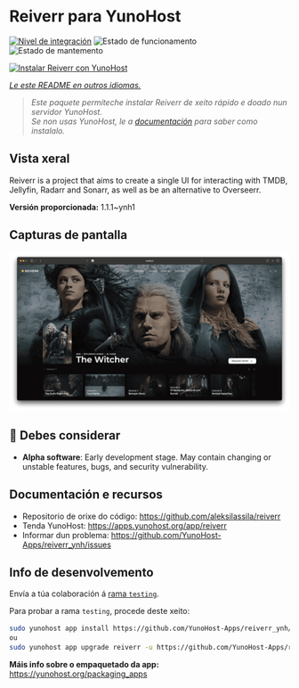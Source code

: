 <!--
NOTA: Este README foi creado automáticamente por <https://github.com/YunoHost/apps/tree/master/tools/readme_generator>
NON debe editarse manualmente.
-->

# Reiverr para YunoHost

[![Nivel de integración](https://dash.yunohost.org/integration/reiverr.svg)](https://dash.yunohost.org/appci/app/reiverr) ![Estado de funcionamento](https://ci-apps.yunohost.org/ci/badges/reiverr.status.svg) ![Estado de mantemento](https://ci-apps.yunohost.org/ci/badges/reiverr.maintain.svg)

[![Instalar Reiverr con YunoHost](https://install-app.yunohost.org/install-with-yunohost.svg)](https://install-app.yunohost.org/?app=reiverr)

*[Le este README en outros idiomas.](./ALL_README.md)*

> *Este paquete permíteche instalar Reiverr de xeito rápido e doado nun servidor YunoHost.*  
> *Se non usas YunoHost, le a [documentación](https://yunohost.org/install) para saber como instalalo.*

## Vista xeral

Reiverr is a project that aims to create a single UI for interacting with TMDB, Jellyfin, Radarr and Sonarr, as well as be an alternative to Overseerr.

**Versión proporcionada:** 1.1.1~ynh1

## Capturas de pantalla

![Captura de pantalla de Reiverr](./doc/screenshots/screenshot.png)

## :red_circle: Debes considerar

- **Alpha software**: Early development stage. May contain changing or unstable features, bugs, and security vulnerability.

## Documentación e recursos

- Repositorio de orixe do código: <https://github.com/aleksilassila/reiverr>
- Tenda YunoHost: <https://apps.yunohost.org/app/reiverr>
- Informar dun problema: <https://github.com/YunoHost-Apps/reiverr_ynh/issues>

## Info de desenvolvemento

Envía a túa colaboración á [rama `testing`](https://github.com/YunoHost-Apps/reiverr_ynh/tree/testing).

Para probar a rama `testing`, procede deste xeito:

```bash
sudo yunohost app install https://github.com/YunoHost-Apps/reiverr_ynh/tree/testing --debug
ou
sudo yunohost app upgrade reiverr -u https://github.com/YunoHost-Apps/reiverr_ynh/tree/testing --debug
```

**Máis info sobre o empaquetado da app:** <https://yunohost.org/packaging_apps>
